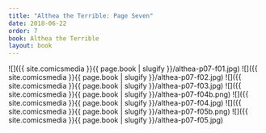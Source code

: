 ```yaml
---
title: "Althea the Terrible: Page Seven"
date: 2018-06-22
order: 7
book: Althea the Terrible
layout: book
---
```

![]({{ site.comicsmedia }}{{ page.book | slugify }}/althea-p07-f01.jpg)
![]({{ site.comicsmedia }}{{ page.book | slugify }}/althea-p07-f02.jpg)
![]({{ site.comicsmedia }}{{ page.book | slugify }}/althea-p07-f03.jpg)
![]({{ site.comicsmedia }}{{ page.book | slugify }}/althea-p07-f04b.png)
![]({{ site.comicsmedia }}{{ page.book | slugify }}/althea-p07-f04.jpg)
![]({{ site.comicsmedia }}{{ page.book | slugify }}/althea-p07-f05b.png)
![]({{ site.comicsmedia }}{{ page.book | slugify }}/althea-p07-f05.jpg)
